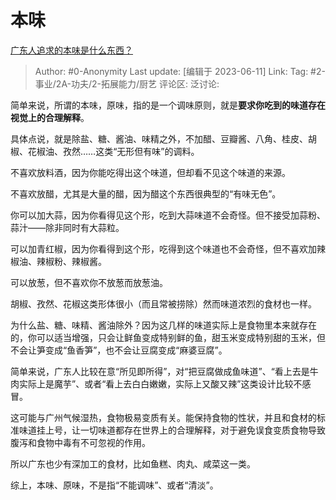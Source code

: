 # 本味
[广东人追求的本味是什么东西？](https://www.zhihu.com/question/604523249/answer/3068454691)

> Author: #0-Anonymity
> Last update: [编辑于 2023-06-11]
> Link:
> Tag: #2-事业/2A-功夫/2-拓展能力/厨艺
> 评论区:
> 泛讨论:

简单来说，所谓的本味，原味，指的是一个调味原则，就是**要求你吃到的味道存在视觉上的合理解释**。

具体点说，就是除盐、糖、酱油、味精之外，不加醋、豆瓣酱、八角、桂皮、胡椒、花椒油、孜然……这类“无形但有味”的调料。

不喜欢放料酒，因为你能吃得出这个味道，但却看不见这个味道的来源。

不喜欢放醋，尤其是大量的醋，因为醋这个东西很典型的“有味无色”。

你可以加大蒜，因为你看得见这个形，吃到大蒜味道不会奇怪。但不接受加蒜粉、蒜汁——除非同时有大蒜粒。

可以加青红椒，因为你看得到这个形，吃得到这个味道也不会奇怪，但不喜欢加辣椒油、辣椒粉、辣椒酱。

可以放葱，但不喜欢你不放葱而放葱油。

胡椒、孜然、花椒这类形体很小（而且常被捞除）然而味道浓烈的食材也一样。

为什么盐、糖、味精、酱油除外？因为这几样的味道实际上是食物里本来就存在的，你可以适当增强，只会让鲜鱼变成特别鲜的鱼，甜玉米变成特别甜的玉米，但不会让笋变成“鱼香笋”，也不会让豆腐变成“麻婆豆腐”。

简单来说，广东人比较在意“所见即所得”，对“把豆腐做成鱼味道”、“看上去是牛肉实际上是魔芋”、或者“看上去白白嫩嫩，实际上又酸又辣”这类设计比较不感冒。

这可能与广州气候湿热，食物极易变质有关。能保持食物的性状，并且和食材的标准味道挂上号，让一切味道都存在世界上的合理解释，对于避免误食变质食物导致腹泻和食物中毒有不可忽视的作用。

所以广东也少有深加工的食材，比如鱼糕、肉丸、咸菜这一类。

综上，本味、原味，不是指“不能调味”、或者“清淡”。
